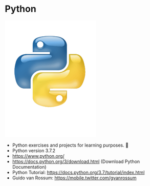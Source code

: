 # Python

![](images/python-logo-glassy.png)
* Python exercises and projects for learning purposes. :house_with_garden:
* Python version 3.7.2
* https://www.python.org/
* https://docs.python.org/3/download.html (Download Python Documentation)
* Python Tutorial: https://docs.python.org/3.7/tutorial/index.html
* Guido van Rossum: https://mobile.twitter.com/gvanrossum

